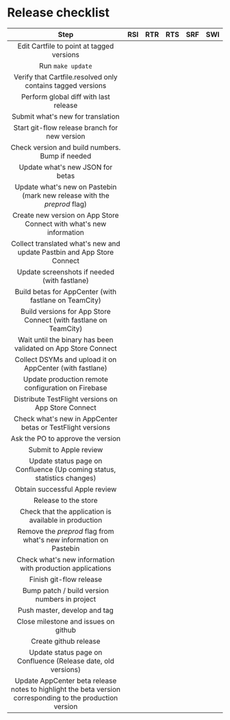 # Release checklist

| Step | RSI | RTR | RTS | SRF | SWI |
|:--:|:--:|:--:|:--:|:--:|:--:|
| Edit Cartfile to point at tagged versions ||||||
| Run `make update` ||||||
| Verify that Cartfile.resolved only contains tagged versions ||||||
| Perform global diff with last release ||||||
| Submit what's new for translation ||||||
| Start git-flow release branch for new version ||||||
| Check version and build numbers. Bump if needed ||||||
| Update what's new JSON for betas ||||||
| Update what's new on Pastebin (mark new release with the _preprod_ flag) ||||||
| Create new version on App Store Connect with what's new information ||||||
| Collect translated what's new and update Pastbin and App Store Connect ||||||
| Update screenshots if needed (with fastlane) ||||||
| Build betas for AppCenter (with fastlane on TeamCity) ||||||
| Build versions for App Store Connect (with fastlane on TeamCity) ||||||
| Wait until the binary has been validated on App Store Connect ||||||
| Collect DSYMs and upload it on AppCenter (with fastlane) ||||||
| Update production remote configuration on Firebase ||||||
| Distribute TestFlight versions on App Store Connect ||||||
| Check what's new in AppCenter betas or TestFlight versions ||||||
| Ask the PO to approve the version ||||||
| Submit to Apple review ||||||
| Update status page on Confluence (Up coming status, statistics changes) ||||||
| Obtain successful Apple review ||||||
| Release to the store ||||||
| Check that the application is available in production ||||||
| Remove the _preprod_ flag from what's new information on Pastebin ||||||
| Check what's new information with production applications ||||||
| Finish git-flow release ||||||
| Bump patch / build version numbers in project ||||||
| Push master, develop and tag ||||||
| Close milestone and issues on github |||||||||||||||
| Create github release |||||||||||||||
| Update status page on Confluence (Release date, old versions) ||||||
| Update AppCenter beta release notes to highlight the beta version corresponding to the production version ||||||
